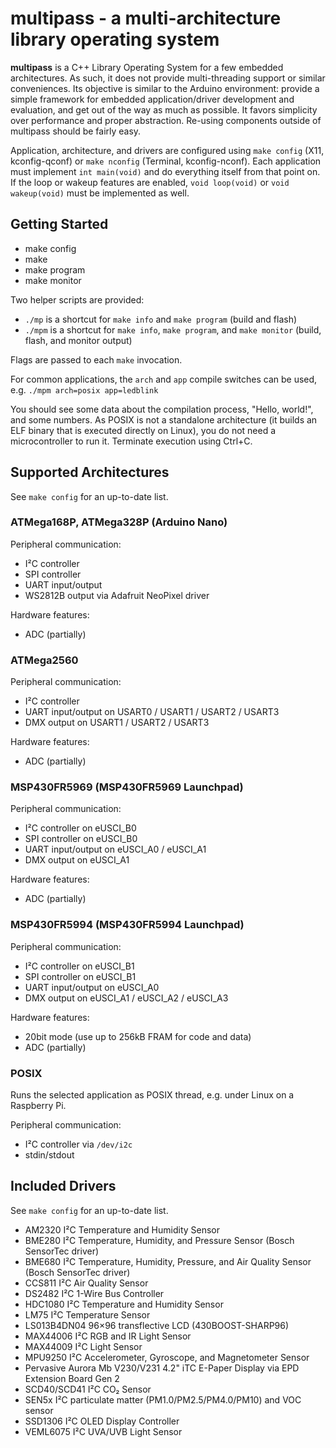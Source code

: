 # multipass - a multi-architecture library operating system

**multipass** is a C++ Library Operating System for a few embedded
architectures.  As such, it does not provide multi-threading support or similar
conveniences.  Its objective is similar to the Arduino environment: provide a
simple framework for embedded application/driver development and evaluation,
and get out of the way as much as possible. It favors simplicity over
performance and proper abstraction.  Re-using components outside of multipass
should be fairly easy.

Application, architecture, and drivers are configured using `make config` (X11,
kconfig-qconf) or `make nconfig` (Terminal, kconfig-nconf). Each application
must implement `int main(void)` and do everything itself from that point on.
If the loop or wakeup features are enabled, `void loop(void)` or `void
wakeup(void)` must be implemented as well.

## Getting Started

* make config
* make
* make program
* make monitor

Two helper scripts are provided:

* `./mp` is a shortcut for `make info` and `make program` (build and flash)
* `./mpm` is a shortcut for `make info`, `make program`, and `make monitor` (build, flash, and monitor output)

Flags are passed to each `make` invocation.

For common applications, the `arch` and `app` compile switches can be used,
e.g. `./mpm arch=posix app=ledblink`

You should see some data about the compilation process, "Hello, world!", and
some numbers. As POSIX is not a standalone architecture (it builds an ELF
binary that is executed directly on Linux), you do not need a microcontroller
to run it. Terminate execution using Ctrl+C.

## Supported Architectures

See `make config` for an up-to-date list.

### ATMega168P, ATMega328P (Arduino Nano)

Peripheral communication:

* I²C controller
* SPI controller
* UART input/output
* WS2812B output via Adafruit NeoPixel driver

Hardware features:

* ADC (partially)

### ATMega2560

Peripheral communication:

* I²C controller
* UART input/output on USART0 / USART1 / USART2 / USART3
* DMX output on USART1 / USART2 / USART3

Hardware features:

* ADC (partially)

### MSP430FR5969 (MSP430FR5969 Launchpad)

Peripheral communication:

* I²C controller on eUSCI\_B0
* SPI controller on eUSCI\_B0
* UART input/output on eUSCI\_A0 / eUSCI\_A1
* DMX output on eUSCI\_A1

Hardware features:

* ADC (partially)

### MSP430FR5994 (MSP430FR5994 Launchpad)

Peripheral communication:

* I²C controller on eUSCI\_B1
* SPI controller on eUSCI\_B1
* UART input/output on eUSCI\_A0
* DMX output on eUSCI\_A1 / eUSCI\_A2 / eUSCI\_A3

Hardware features:

* 20bit mode (use up to 256kB FRAM for code and data)
* ADC (partially)

### POSIX

Runs the selected application as POSIX thread, e.g. under Linux on a Raspberry Pi.

Peripheral communication:

* I²C controller via `/dev/i2c`
* stdin/stdout

## Included Drivers

See `make config` for an up-to-date list.

* AM2320 I²C Temperature and Humidity Sensor
* BME280 I²C Temperature, Humidity, and Pressure Sensor (Bosch SensorTec driver)
* BME680 I²C Temperature, Humidity, Pressure, and Air Quality Sensor (Bosch SensorTec driver)
* CCS811 I²C Air Quality Sensor
* DS2482 I²C 1-Wire Bus Controller
* HDC1080 I²C Temperature and Humidity Sensor
* LM75 I²C Temperature Sensor
* LS013B4DN04 96×96 transflective LCD (430BOOST-SHARP96)
* MAX44006 I²C RGB and IR Light Sensor
* MAX44009 I²C Light Sensor
* MPU9250 I²C Accelerometer, Gyroscope, and Magnetometer Sensor
* Pervasive Aurora Mb V230/V231 4.2" iTC E-Paper Display via EPD Extension Board Gen 2
* SCD40/SCD41 I²C CO₂ Sensor
* SEN5x I²C particulate matter (PM1.0/PM2.5/PM4.0/PM10) and VOC sensor
* SSD1306 I²C OLED Display Controller
* VEML6075 I²C UVA/UVB Light Sensor
